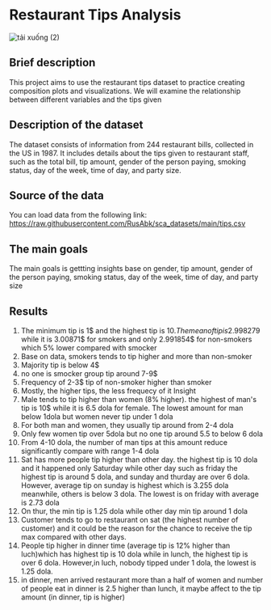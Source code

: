 # Restaurant Tips Analysis

![tải xuống (2)](https://github.com/user-attachments/assets/991197b5-db59-451a-bf43-7f7d417fb701)

## Brief description
This project aims to use the restaurant tips dataset to practice creating composition plots and visualizations. We will examine the relationship between different variables and the tips given
## Description of the dataset
The dataset consists of information from 244 restaurant bills, collected in the US in 1987.
It includes details about the tips given to restaurant staff, such as the total bill, tip amount, gender of the person paying, smoking status, day of the week, time of day, and party size.
## Source of the data
You can load data from the following link: https://raw.githubusercontent.com/RusAbk/sca_datasets/main/tips.csv
## The main goals
The main goals is gettting insights base on gender, tip amount, gender of the person paying, smoking status, day of the week, time of day, and party size
## Results
1. The minimum tip is 1$ and the highest tip is 10$. The mean of tip is 2.998279$ while it is 3.00871$  for smokers and only 2.991854$ for non-smokers which 5% lower compared with smocker
2. Base on data, smokers tends to tip higher and more than non-smoker
3. Majority tip is below 4$
4. no one is smocker group tip around 7-9$
5. Frequency of 2-3$ tip of non-smoker higher than smoker
6. Mostly, the higher tips, the less frequecy of it
Insight 
7. Male tends to tip higher than women (8% higher). the highest of man's tip is 10$ while it is  6.5 dola for female. The lowest amount for man below 1dola but women never tip under 1 dola
8. For both man and women, they usually tip around from 2-4 dola
9. Only few women tip over 5dola but no one tip around 5.5 to below 6 dola
10. From 4-10 dola, the number of man tips at this amount reduce significantly compare with range 1-4 dola
11. Sat has more people tip higher than other day. the highest tip is 10 dola and it happened only Saturday while other day such as friday the highest tip is around 5 dola, and sunday and thurday are over 6 dola. However, average tip on sunday is highest which is 3.255 dola meanwhile, others is below 3 dola. The lowest is on friday with average is 2.73 dola
11. On thur, the min tip is 1.25 dola while other day min tip around 1 dola 
12. Customer tends to go to restaurant on sat (the highest number of customer) and it could be the reason for the chance to receive the tip max compared with other days.
13. People tip higher in dinner time (average tip is 12% higher than luch)which has highest tip is 10 dola while in lunch, the highest tip is over 6 dola. However,in luch,  nobody tipped under 1 dola, the lowest is  1.25 dola.
14. in dinner, men arrived restaurant more than a half of women and number of people eat in dinner is 2.5 higher than lunch, it maybe affect to the tip amount (in dinner, tip is higher)
